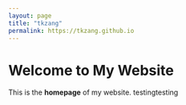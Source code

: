 ```yaml
---
layout: page
title: "tkzang"
permalink: https://tkzang.github.io
---
```

# Welcome to My Website

This is the **homepage** of my website.
testingtesting
